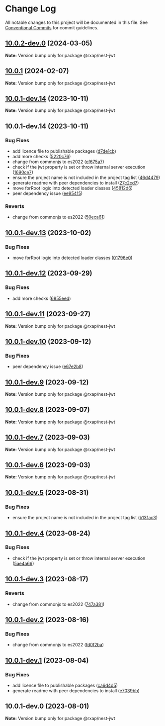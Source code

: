 # Change Log

All notable changes to this project will be documented in this file.
See [Conventional Commits](https://conventionalcommits.org) for commit guidelines.

## [10.0.2-dev.0](https://gitlab.com/rxap/packages/compare/@rxap/nest-jwt@10.0.1...@rxap/nest-jwt@10.0.2-dev.0) (2024-03-05)

**Note:** Version bump only for package @rxap/nest-jwt

## [10.0.1](https://gitlab.com/rxap/packages/compare/@rxap/nest-jwt@10.0.1-dev.14...@rxap/nest-jwt@10.0.1) (2024-02-07)

**Note:** Version bump only for package @rxap/nest-jwt

## [10.0.1-dev.14](https://gitlab.com/rxap/packages/compare/@rxap/nest-jwt@10.0.1-dev.14...@rxap/nest-jwt@10.0.1-dev.14) (2023-10-11)

**Note:** Version bump only for package @rxap/nest-jwt

## 10.0.1-dev.14 (2023-10-11)

### Bug Fixes

- add licence file to publishable packages ([d7de1cb](https://gitlab.com/rxap/packages/commit/d7de1cb9db1bd1628f37084e3b0ffd1755aa75f6))
- add more checks ([5220c76](https://gitlab.com/rxap/packages/commit/5220c7652364756891bee6d3195e302d06a21317))
- change from commonjs to es2022 ([cf675a7](https://gitlab.com/rxap/packages/commit/cf675a7254de9ce4b269264df59794dd42fcbd8b))
- check if the jwt property is set or throw internal server execution ([1690ce7](https://gitlab.com/rxap/packages/commit/1690ce7f3f4817fcfc2e93df850f0f97101075e4))
- ensure the project name is not included in the project tag list ([46d4479](https://gitlab.com/rxap/packages/commit/46d44798258ea1b20df9d4408b9c0809f55027b2))
- generate readme with peer dependencies to install ([27c2cd7](https://gitlab.com/rxap/packages/commit/27c2cd7d98f0c8a499b8c30719f49d69e4970ae9))
- move forRoot logic into detected loader classes ([45812d6](https://gitlab.com/rxap/packages/commit/45812d66901f37130ec4018b0bc9369829800155))
- peer dependency issue ([ee95415](https://gitlab.com/rxap/packages/commit/ee95415370d9ef2396916d6c25061a0df791034a))

### Reverts

- change from commonjs to es2022 ([50eca61](https://gitlab.com/rxap/packages/commit/50eca61e9a89388d1cfeefb8b1029b302b6f307e))

## [10.0.1-dev.13](https://gitlab.com/rxap/packages/compare/@rxap/nest-jwt@10.0.1-dev.12...@rxap/nest-jwt@10.0.1-dev.13) (2023-10-02)

### Bug Fixes

- move forRoot logic into detected loader classes ([01796e0](https://gitlab.com/rxap/packages/commit/01796e0898a3dee4e365278a73029dd023093136))

## [10.0.1-dev.12](https://gitlab.com/rxap/packages/compare/@rxap/nest-jwt@10.0.1-dev.11...@rxap/nest-jwt@10.0.1-dev.12) (2023-09-29)

### Bug Fixes

- add more checks ([6855eed](https://gitlab.com/rxap/packages/commit/6855eedf9fc753cd0edd00554058c79fb49cee6d))

## [10.0.1-dev.11](https://gitlab.com/rxap/packages/compare/@rxap/nest-jwt@10.0.1-dev.10...@rxap/nest-jwt@10.0.1-dev.11) (2023-09-27)

**Note:** Version bump only for package @rxap/nest-jwt

## [10.0.1-dev.10](https://gitlab.com/rxap/packages/compare/@rxap/nest-jwt@10.0.1-dev.9...@rxap/nest-jwt@10.0.1-dev.10) (2023-09-12)

### Bug Fixes

- peer dependency issue ([e67e2b8](https://gitlab.com/rxap/packages/commit/e67e2b8eb884b598536d16c2c544a9ad9be5b53e))

## [10.0.1-dev.9](https://gitlab.com/rxap/packages/compare/@rxap/nest-jwt@10.0.1-dev.8...@rxap/nest-jwt@10.0.1-dev.9) (2023-09-12)

**Note:** Version bump only for package @rxap/nest-jwt

## [10.0.1-dev.8](https://gitlab.com/rxap/packages/compare/@rxap/nest-jwt@10.0.1-dev.7...@rxap/nest-jwt@10.0.1-dev.8) (2023-09-07)

**Note:** Version bump only for package @rxap/nest-jwt

## [10.0.1-dev.7](https://gitlab.com/rxap/packages/compare/@rxap/nest-jwt@10.0.1-dev.6...@rxap/nest-jwt@10.0.1-dev.7) (2023-09-03)

**Note:** Version bump only for package @rxap/nest-jwt

## [10.0.1-dev.6](https://gitlab.com/rxap/packages/compare/@rxap/nest-jwt@10.0.1-dev.5...@rxap/nest-jwt@10.0.1-dev.6) (2023-09-03)

**Note:** Version bump only for package @rxap/nest-jwt

## [10.0.1-dev.5](https://gitlab.com/rxap/packages/compare/@rxap/nest-jwt@10.0.1-dev.4...@rxap/nest-jwt@10.0.1-dev.5) (2023-08-31)

### Bug Fixes

- ensure the project name is not included in the project tag list ([b131ac3](https://gitlab.com/rxap/packages/commit/b131ac3bd92b3b8799d62f15bbd30a1997d7c753))

## [10.0.1-dev.4](https://gitlab.com/rxap/packages/compare/@rxap/nest-jwt@10.0.1-dev.3...@rxap/nest-jwt@10.0.1-dev.4) (2023-08-24)

### Bug Fixes

- check if the jwt property is set or throw internal server execution ([5ae4a66](https://gitlab.com/rxap/packages/commit/5ae4a663404b5319da3b7340839fbacce9985fe3))

## [10.0.1-dev.3](https://gitlab.com/rxap/packages/compare/@rxap/nest-jwt@10.0.1-dev.2...@rxap/nest-jwt@10.0.1-dev.3) (2023-08-17)

### Reverts

- change from commonjs to es2022 ([747a381](https://gitlab.com/rxap/packages/commit/747a381a090f0a276cf363da61bb19ed0c9cb5b7))

## [10.0.1-dev.2](https://gitlab.com/rxap/packages/compare/@rxap/nest-jwt@10.0.1-dev.1...@rxap/nest-jwt@10.0.1-dev.2) (2023-08-16)

### Bug Fixes

- change from commonjs to es2022 ([fd0f2ba](https://gitlab.com/rxap/packages/commit/fd0f2bae24eae7c854e96f630076cd5598c30be6))

## [10.0.1-dev.1](https://gitlab.com/rxap/packages/compare/@rxap/nest-jwt@10.0.1-dev.0...@rxap/nest-jwt@10.0.1-dev.1) (2023-08-04)

### Bug Fixes

- add licence file to publishable packages ([ca6d4d5](https://gitlab.com/rxap/packages/commit/ca6d4d509a743b89bad5ed7ae935d3007231705a))
- generate readme with peer dependencies to install ([e7039bb](https://gitlab.com/rxap/packages/commit/e7039bb5e86ffeadfe7cc92d5fc71d32f8efb4fb))

## 10.0.1-dev.0 (2023-08-01)

**Note:** Version bump only for package @rxap/nest-jwt
